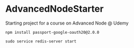 # AdvancedNodeStarter
Starting project for a course on Advanced Node @ Udemy


`npm install passport-google-oauth20@2.0.0`

`sudo service redis-server start`